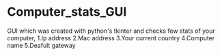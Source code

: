 # Computer_stats_GUI
GUI which was created with python's tkinter and checks few stats of your computer, 1.Ip address 2.Mac address 3.Your current country 4.Computer name 5.Deafult gateway
